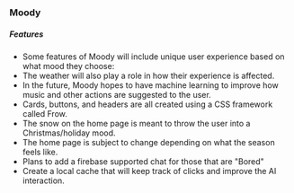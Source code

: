### Moody
##### Features
- Some features of Moody will include unique user experience based on what mood they choose:
- The weather will also play a role in how their experience is affected.
- In the future, Moody hopes to have machine learning to improve how music and other actions are suggested to the user.
- Cards, buttons, and headers are all created using a CSS framework called Frow.
- The snow on the home page is meant to throw the user into a Christmas/holiday mood.
- The home page is subject to change depending on what the season feels like.
- Plans to add a firebase supported chat for those that are "Bored"
- Create a local cache that will keep track of clicks and improve the AI interaction.
